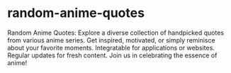 # random-anime-quotes
Random Anime Quotes: Explore a diverse collection of handpicked quotes from various anime series. Get inspired, motivated, or simply reminisce about your favorite moments. Integratable for applications or websites. Regular updates for fresh content. Join us in celebrating the essence of anime!
